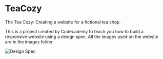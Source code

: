 # TeaCozy
The Tea Cozy: Creating a website for a fictional tea shop. 


This is a project created by Codecademy to teach you how to build a responsive website using a design spec. All the images used on the website are in the images folder. 

![Design Spec](https://user-images.githubusercontent.com/99679318/191568379-7bb50cea-f32c-4e6e-9a62-ab9fd5cf5285.png)





